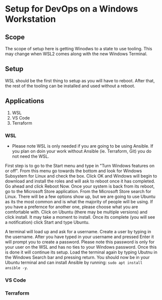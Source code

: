 # Setup for DevOps on a Windows Workstation

## Scope

The scope of setup here is getting Winodws to a state to use tooling. This may change when WSL2 comes along with the new Windows Terminal. 

## Setup

WSL should be the first thing to setup as you will have to reboot. After that, the rest of the tooling can be installed and used without a reboot.

## Applications

1. WSL
2. VS Code
3. Terraform

### WSL

* Please note WSL is only needed if you are going to be using Ansible. If you plan on doin your work without Ansible (ie. Terraform, Git) you do not need the WSL.

First step is to go to the Start menu and type in "Turn Windows features on or off". From this menu go towards the bottom and look for Windows Subsystem for Linux and check the box. Click OK and Windows will begin to download and install the roles and will ask to reboot once it has completed. Go ahead and click Reboot Now. Once your system is back from its reboot, go to the Microsoft Store application. From the Microsoft Store search for Linux. There will be a few options show up, but we are going to use Ubuntu as its the most common and is what the majority of people will be using. If you have a prefernce for another one, please choose what you are comfortable with. Click on Ubuntu (there may be multiple versions) and click install. It may take a moment to install. Once its complete (you will see a notification) click Start and type Ubuntu. 

A terminal will load up and ask for a username. Create a user by typing in the username. After you have typed in your username and pressed Enter it will prompt you to create a password. Please note this password is only for your user on the WSL and has no ties to your Windows password. Once this is done it will continue its setup. Load the terminal again by typing Ubutnu in the Windows Search bar and pressing return. You should now be in your Ubuntu terminal and can install Ansible by running: `sudo apt install ansible -y`.

### VS Code

### Terraform
